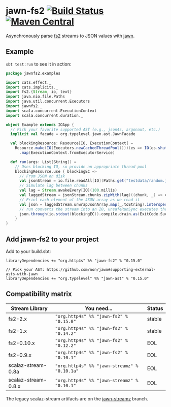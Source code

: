 # jawn-fs2 [![Build Status](https://travis-ci.org/http4s/jawn-fs2.svg?branch=master)](https://travis-ci.org/http4s/jawn-fs2) [![Maven Central](https://maven-badges.herokuapp.com/maven-central/org.http4s/jawn-fs2_2.12/badge.svg)](https://maven-badges.herokuapp.com/maven-central/org.http4s/jawn-fs2_2.12)

Asynchronously parse [fs2](https://github.com/functional-streams-for-scala/fs2) streams
to JSON values with [jawn](https://github.com/non/jawn).

## Example

`sbt test:run` to see it in action:

```Scala
package jawnfs2.examples

import cats.effect._
import cats.implicits._
import fs2.{Stream, io, text}
import java.nio.file.Paths
import java.util.concurrent.Executors
import jawnfs2._
import scala.concurrent.ExecutionContext
import scala.concurrent.duration._

object Example extends IOApp {
  // Pick your favorite supported AST (e.g., json4s, argonaut, etc.)
  implicit val facade = org.typelevel.jawn.ast.JawnFacade

  val blockingResource: Resource[IO, ExecutionContext] =
    Resource.make(IO(Executors.newCachedThreadPool()))(es => IO(es.shutdown()))
      .map(ExecutionContext.fromExecutorService)

  def run(args: List[String]) =
    // Uses blocking IO, so provide an appropriate thread pool
    blockingResource.use { blockingEC =>
      // From JSON on disk
      val jsonStream = io.file.readAll[IO](Paths.get("testdata/random.json"), blockingEC, 64)
      // Simulate lag between chunks
      val lag = Stream.awakeEvery[IO](100.millis)
      val laggedStream = jsonStream.chunks.zipWith(lag)((chunk, _) => chunk)
      // Print each element of the JSON array as we read it
      val json = laggedStream.unwrapJsonArray.map(_.toString).intersperse("\n").through(text.utf8Encode)
      // run converts the stream into an IO, unsafeRunSync executes the IO for its effects
      json.through(io.stdout(blockingEC)).compile.drain.as(ExitCode.Success)
    }
}
```

## Add jawn-fs2 to your project

Add to your build.sbt:

```
libraryDependencies += "org.http4s" %% "jawn-fs2" % "0.15.0"

// Pick your AST: https://github.com/non/jawn#supporting-external-asts-with-jawn
libraryDependencies += "org.typelevel" %% "jawn-ast" % "0.15.0"
```

## Compatibility matrix

| Stream Library      | You need...                                  | Status
| ------------------- | -------------------------------------------- | ------
| fs2-2.x             | `"org.http4s" %% "jawn-fs2" % "0.15.0"`      | stable
| fs2-1.x             | `"org.http4s" %% "jawn-fs2" % "0.14.2"`      | stable
| fs2-0.10.x          | `"org.http4s" %% "jawn-fs2" % "0.12.2"`      | EOL
| fs2-0.9.x           | `"org.http4s" %% "jawn-fs2" % "0.10.1"`      | EOL
| scalaz-stream-0.8a  | `"org.http4s" %% "jawn-streamz" % "0.10.1a"` | EOL
| scalaz-stream-0.8.x | `"org.http4s" %% "jawn-streamz" % "0.10.1"`  | EOL

The legacy scalaz-stream artifacts are on the [jawn-streamz](https://github.com/rossabaker/jawn-fs2/tree/jawn-streamz) branch.
